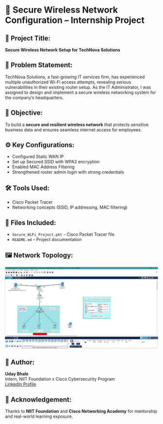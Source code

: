 # 🔐 Secure Wireless Network Configuration – Internship Project

## 📌 Project Title:
**Secure Wireless Network Setup for TechNova Solutions**

## 🧩 Problem Statement:
TechNova Solutions, a fast-growing IT services firm, has experienced multiple unauthorized Wi-Fi access attempts, revealing serious vulnerabilities in their existing router setup. As the IT Administrator, I was assigned to design and implement a secure wireless networking system for the company’s headquarters.

## 🎯 Objective:
To build a **secure and resilient wireless network** that protects sensitive business data and ensures seamless internet access for employees.

## ⚙️ Key Configurations:
- Configured Static WAN IP
- Set up Secured SSID with WPA2 encryption
- Enabled MAC Address Filtering
- Strengthened router admin login with strong credentials

## 🛠️ Tools Used:
- Cisco Packet Tracer
- Networking concepts (SSID, IP addressing, MAC filtering)

## 📁 Files Included:
- `Secure_WiFi_Project.pkt` – Cisco Packet Tracer file
- `README.md` – Project documentation

## 🖼️ Network Topology:
![Network Topology](network_topology.png)


## 🙌 Author:
**Uday Bhale**  
Intern, NIIT Foundation x Cisco Cybersecurity Program  
[LinkedIn Profile](https://www.linkedin.com/in/udaybhale/) 

## 📢 Acknowledgement:
Thanks to **NIIT Foundation** and **Cisco Networking Academy** for mentorship and real-world learning exposure.
